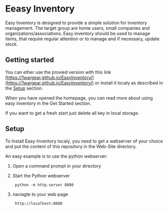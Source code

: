 # Eeasy Inventory
Easy Inventory is designed to provide a simple solution for inventory management. The target group are home users, small companies and organizations/associations. Easy inventory should be used to manage items, that require regular attention or to manage and if necessary, update stock.

## Getting started
You can ether use the provied version with this link [https://1wargear.github.io/EasyInventory/](https://1wargear.github.io/EasyInventory/) or install it localy as described in the [Setup](Setup) section.

When you have opened the homepage, you can read more about using easy inventory in the Get Started section.

If you want to get a fresh start just delete all key in local storage.

## Setup
To Install Easy-Inventory localy, you need to get a webserver of your choice and put the content of this repository in the Web-Site directory.

An easy example is to use the python webserver:
1. Open a command prompt in your directory
2. Start the Python webserver

        python -m http.server 8080

3. naviagte to your web page 

        http://localhost:8080
